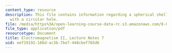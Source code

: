 ```yaml
---
content_type: resource
description: This file contains information regarding a spherical shell of charge
  with a circular hole.
file: /media/https%3A/open-learning-course-data-rc.s3.amazonaws.com/8-07-electromagnetism-ii-fall-2012/eef19192166dac3b7be7448cbef765d6_MIT8_07F12_ln7.pdf
file_type: application/pdf
resourcetype: Document
title: Electromagnetism II, Lecture Notes 7
uid: eef19192-166d-ac3b-7be7-448cbef765d6
---
```

